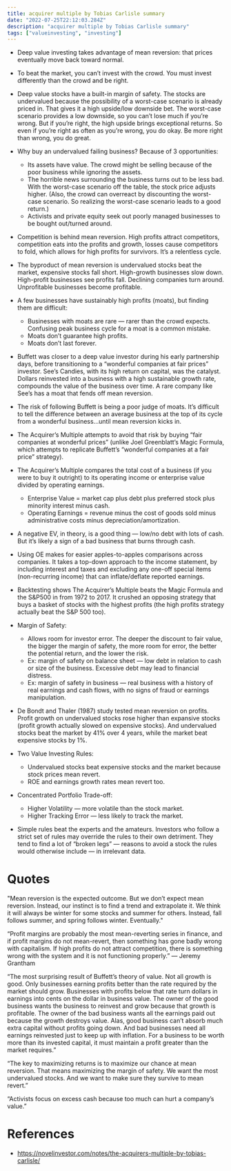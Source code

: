```yaml
---
title: acquirer multiple by Tobias Carlisle summary
date: "2022-07-25T22:12:03.284Z"
description: "acquirer multiple by Tobias Carlisle summary"
tags: ["valueinvesting", "investing"]
---
```


- Deep value investing takes advantage of mean reversion: that prices eventually move back toward normal.

- To beat the market, you can’t invest with the crowd. You must invest differently than the crowd and be right.

- Deep value stocks have a built-in margin of safety. The stocks are undervalued because the possibility of a worst-case scenario is already priced in. That gives it a high upside/low downside bet. The worst-case scenario provides a low downside, so you can’t lose much if you’re wrong. But if you’re right, the high upside brings exceptional returns. So even if you’re right as often as you’re wrong, you do okay. Be more right than wrong, you do great.

- Why buy an undervalued failing business? Because of 3 opportunities:
  - Its assets have value. The crowd might be selling because of the poor business while ignoring the assets.
  - The horrible news surrounding the business turns out to be less bad. With the worst-case scenario off the table, the stock price adjusts higher. (Also, the crowd can overreact by discounting the worst-case scenario. So realizing the worst-case scenario leads to a good return.)
  - Activists and private equity seek out poorly managed businesses to be bought out/turned around.
- Competition is behind mean reversion. High profits attract competitors, competition eats into the profits and growth, losses cause competitors to fold, which allows for high profits for survivors. It’s a relentless cycle.

- The byproduct of mean reversion is undervalued stocks beat the market, expensive stocks fall short. High-growth businesses slow down. High-profit businesses see profits fall. Declining companies turn around. Unprofitable businesses become profitable.
- A few businesses have sustainably high profits (moats), but finding them are difficult:
  - Businesses with moats are rare — rarer than the crowd expects. Confusing peak business cycle for a moat is a common mistake.
  - Moats don’t guarantee high profits.
  - Moats don’t last forever.
- Buffett was closer to a deep value investor during his early partnership days, before transitioning to a “wonderful companies at fair prices” investor. See’s Candies, with its high return on capital, was the catalyst. Dollars reinvested into a business with a high sustainable growth rate, compounds the value of the business over time. A rare company like See’s has a moat that fends off mean reversion.
- The risk of following Buffett is being a poor judge of moats. It’s difficult to tell the difference between an average business at the top of its cycle from a wonderful business…until mean reversion kicks in.
- The Acquirer’s Multiple attempts to avoid that risk by buying “fair companies at wonderful prices” (unlike Joel Greenblatt’s Magic Formula, which attempts to replicate Buffett’s “wonderful companies at a fair price” strategy).
- The Acquirer’s Multiple compares the total cost of a business (if you were to buy it outright) to its operating income or enterprise value divided by operating earnings.
  - Enterprise Value = market cap plus debt plus preferred stock plus minority interest minus cash.
  - Operating Earnings = revenue minus the cost of goods sold minus administrative costs minus depreciation/amortization.
- A negative EV, in theory, is a good thing — low/no debt with lots of cash. But it’s likely a sign of a bad business that burns through cash.
- Using OE makes for easier apples-to-apples comparisons across companies. It takes a top-down approach to the income statement, by including interest and taxes and excluding any one-off special items (non-recurring income) that can inflate/deflate reported earnings.
- Backtesting shows The Acquirer’s Multiple beats the Magic Formula and the S&P500 in from 1972 to 2017. It crushed an opposing strategy that buys a basket of stocks with the highest profits (the high profits strategy actually beat the S&P 500 too).
- Margin of Safety:
  - Allows room for investor error. The deeper the discount to fair value, the bigger the margin of safety, the more room for error, the better the potential return, and the lower the risk.
  - Ex: margin of safety on balance sheet — low debt in relation to cash or size of the business. Excessive debt may lead to financial distress.
  - Ex: margin of safety in business — real business with a history of real earnings and cash flows, with no signs of fraud or earnings manipulation.
- De Bondt and Thaler (1987) study tested mean reversion on profits. Profit growth on undervalued stocks rose higher than expansive stocks (profit growth actually slowed on expensive stocks). And undervalued stocks beat the market by 41% over 4 years, while the market beat expensive stocks by 1%.
- Two Value Investing Rules:
  - Undervalued stocks beat expensive stocks and the market because stock prices mean revert.
  - ROE and earnings growth rates mean revert too.

- Concentrated Portfolio Trade-off:
  - Higher Volatility — more volatile than the stock market.
  - Higher Tracking Error — less likely to track the market.

- Simple rules beat the experts and the amateurs. Investors who follow a strict set of rules may override the rules to their own detriment. They tend to find a lot of “broken legs” — reasons to avoid a stock the rules would otherwise include — in irrelevant data.

# Quotes

"Mean reversion is the expected outcome. But we don’t expect mean reversion. Instead, our instinct is to find a trend and extrapolate it. We think it will always be winter for some stocks and summer for others. Instead, fall follows summer, and spring follows winter. Eventually."

“Profit margins are probably the most mean-reverting series in finance, and if profit margins do not mean-revert, then something has gone badly wrong with capitalism. If high profits do not attract competition, there is something wrong with the system and it is not functioning properly.” — Jeremy Grantham

“The most surprising result of Buffett’s theory of value. Not all growth is good. Only businesses earning profits better than the rate required by the market should grow. Businesses with profits below that rate turn dollars in earnings into cents on the dollar in business value. The owner of the good business wants the business to reinvest and grow because that growth is profitable. The owner of the bad business wants all the earnings paid out because the growth destroys value. Alas, good business can’t absorb much extra capital without profits going down. And bad businesses need all earnings reinvested just to keep up with inflation. For a business to be worth more than its invested capital, it must maintain a profit greater than the market requires.”

“The key to maximizing returns is to maximize our chance at mean reversion. That means maximizing the margin of safety. We want the most undervalued stocks. And we want to make sure they survive to mean revert.”

“Activists focus on excess cash because too much can hurt a company’s value.”

# References
- https://novelinvestor.com/notes/the-acquirers-multiple-by-tobias-carlisle/
